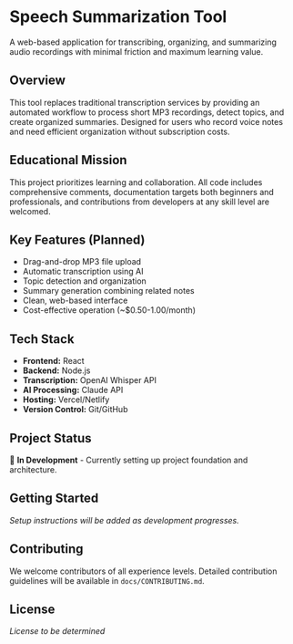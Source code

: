 # Speech Summarization Tool

A web-based application for transcribing, organizing, and summarizing audio recordings with minimal friction and maximum learning value.

## Overview

This tool replaces traditional transcription services by providing an automated workflow to process short MP3 recordings, detect topics, and create organized summaries. Designed for users who record voice notes and need efficient organization without subscription costs.

## Educational Mission

This project prioritizes learning and collaboration. All code includes comprehensive comments, documentation targets both beginners and professionals, and contributions from developers at any skill level are welcomed.

## Key Features (Planned)

- Drag-and-drop MP3 file upload
- Automatic transcription using AI
- Topic detection and organization
- Summary generation combining related notes
- Clean, web-based interface
- Cost-effective operation (~$0.50-1.00/month)

## Tech Stack

- **Frontend:** React
- **Backend:** Node.js
- **Transcription:** OpenAI Whisper API
- **AI Processing:** Claude API
- **Hosting:** Vercel/Netlify
- **Version Control:** Git/GitHub

## Project Status

🚧 **In Development** - Currently setting up project foundation and architecture.

## Getting Started

*Setup instructions will be added as development progresses.*

## Contributing

We welcome contributors of all experience levels. Detailed contribution guidelines will be available in `docs/CONTRIBUTING.md`.

## License

*License to be determined*